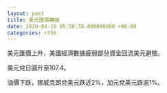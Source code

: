 ```yaml
---
layout: post
title: 美元匯價轉強
date: 2020-04-16 05:58:38.000000000 +08:00
categories: rthk
---
```


美元匯價上升，美國經濟數據疲弱部分資金回流美元避險。

美元兌日圓升至107.4。

油價下跌，挪威克朗兌美元跌近2%，加元兌美元跌逾1%。
